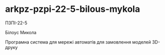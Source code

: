 # arkpz-pzpi-22-5-bilous-mykola

ПЗПІ-22-5

Білоус Микола

Програмна система для мережі автоматів для замовлення моделей 3D-друку
